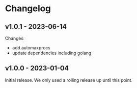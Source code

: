 <!--
SPDX-FileCopyrightText: 2025 SAP SE or an SAP affiliate company
SPDX-License-Identifier: Apache-2.0
-->

# Changelog

## v1.0.1 - 2023-06-14

Changes:

* add automaxprocs
* update dependencies including golang

## v1.0.0 - 2023-01-04

Initial release. We only used a rolling release up until this point.
